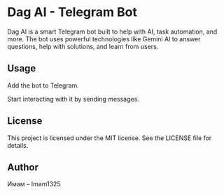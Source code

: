 # Dag AI - Telegram Bot

Dag AI is a smart Telegram bot built to help with AI, task automation, and more. The bot uses powerful technologies like Gemini AI to answer questions, help with solutions, and learn from users.
## Usage

Add the bot to Telegram.

Start interacting with it by sending messages.

## License

This project is licensed under the MIT license. See the LICENSE file for details.

## Author

Имам – Imam1325